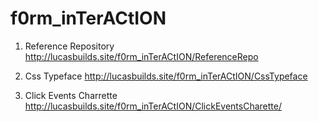 # f0rm_inTerACtION

1. Reference Repository
http://lucasbuilds.site/f0rm_inTerACtION/ReferenceRepo

2. Css Typeface
http://lucasbuilds.site/f0rm_inTerACtION/CssTypeface

3. Click Events Charrette 
http://lucasbuilds.site/f0rm_inTerACtION/ClickEventsCharette/
